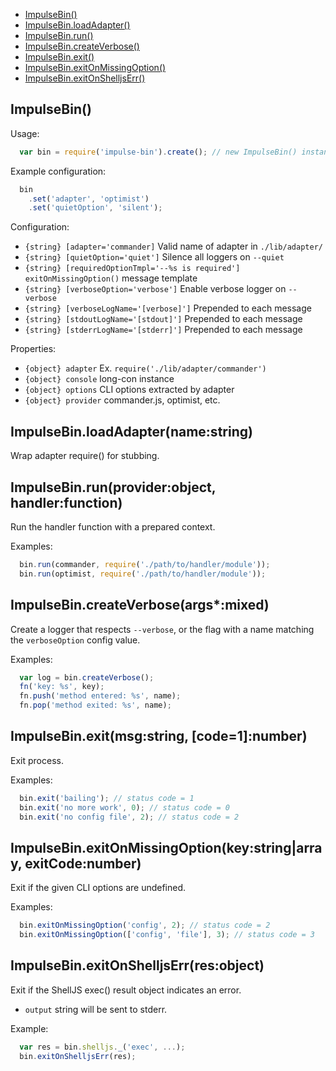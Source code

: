   - [ImpulseBin()](#impulsebin)
  - [ImpulseBin.loadAdapter()](#impulsebinloadadapternamestring)
  - [ImpulseBin.run()](#impulsebinrunproviderobjecthandlerfunction)
  - [ImpulseBin.createVerbose()](#impulsebincreateverboseargsmixed)
  - [ImpulseBin.exit()](#impulsebinexitmsgstringcode1number)
  - [ImpulseBin.exitOnMissingOption()](#impulsebinexitonmissingoptionkeystringarrayexitcodenumber)
  - [ImpulseBin.exitOnShelljsErr()](#impulsebinexitonshelljserrresobject)

## ImpulseBin()

  Usage:
  
```js
  var bin = require('impulse-bin').create(); // new ImpulseBin() instance
```

  
  Example configuration:
  
```js
  bin
    .set('adapter', 'optimist')
    .set('quietOption', 'silent');
```

  
  Configuration:
  
   - `{string} [adapter='commander]` Valid name of adapter in `./lib/adapter/`
   - `{string} [quietOption='quiet']` Silence all loggers on `--quiet`
   - `{string} [requiredOptionTmpl='--%s is required']` `exitOnMissingOption()` message template
   - `{string} [verboseOption='verbose']` Enable verbose logger on `--verbose`
   - `{string} [verboseLogName='[verbose]']` Prepended to each message
   - `{string} [stdoutLogName='[stdout]']` Prepended to each message
   - `{string} [stderrLogName='[stderr]']` Prepended to each message
  
  Properties:
  
   - `{object} adapter` Ex. `require('./lib/adapter/commander')`
   - `{object} console` long-con instance
   - `{object} options` CLI options extracted by adapter
   - `{object} provider` commander.js, optimist, etc.

## ImpulseBin.loadAdapter(name:string)

  Wrap adapter require() for stubbing.

## ImpulseBin.run(provider:object, handler:function)

  Run the handler function with a prepared context.
  
  Examples:
  
```js
  bin.run(commander, require('./path/to/handler/module'));
  bin.run(optimist, require('./path/to/handler/module'));
```

## ImpulseBin.createVerbose(args*:mixed)

  Create a logger that respects `--verbose`, or the flag with a name
  matching the `verboseOption` config value.
  
  Examples:
  
```js
  var log = bin.createVerbose();
  fn('key: %s', key);
  fn.push('method entered: %s', name);
  fn.pop('method exited: %s', name);
```

## ImpulseBin.exit(msg:string, [code=1]:number)

  Exit process.
  
  Examples:
  
```js
  bin.exit('bailing'); // status code = 1
  bin.exit('no more work', 0); // status code = 0
  bin.exit('no config file', 2); // status code = 2
```

## ImpulseBin.exitOnMissingOption(key:string|array, exitCode:number)

  Exit if the given CLI options are undefined.
  
  Examples:
  
```js
  bin.exitOnMissingOption('config', 2); // status code = 2
  bin.exitOnMissingOption(['config', 'file'], 3); // status code = 3
```

## ImpulseBin.exitOnShelljsErr(res:object)

  Exit if the ShellJS exec() result object indicates an error.
  
  - `output` string will be sent to stderr.
  
  Example:
  
```js
  var res = bin.shelljs._('exec', ...);
  bin.exitOnShelljsErr(res);
```

